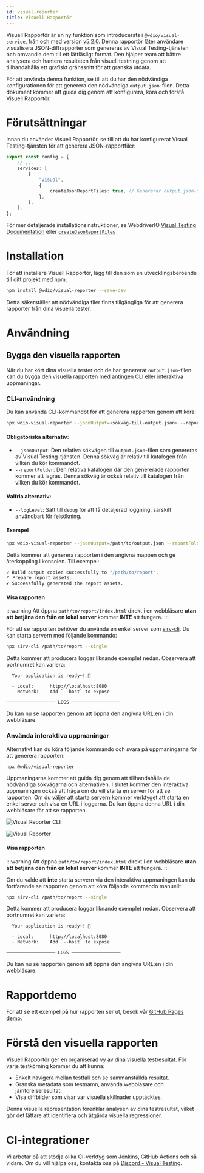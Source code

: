 ```yaml
---
id: visual-reporter
title: Visuell Rapportör
---
```


Visuell Rapportör är en ny funktion som introducerats i `@wdio/visual-service`, från och med version [v5.2.0](https://github.com/webdriverio/visual-testing/releases/tag/%40wdio%2Fvisual-service%405.2.0). Denna rapportör låter användare visualisera JSON-diffrapporter som genereras av Visual Testing-tjänsten och omvandla dem till ett lättläsligt format. Den hjälper team att bättre analysera och hantera resultaten från visuell testning genom att tillhandahålla ett grafiskt gränssnitt för att granska utdata.

För att använda denna funktion, se till att du har den nödvändiga konfigurationen för att generera den nödvändiga `output.json`-filen. Detta dokument kommer att guida dig genom att konfigurera, köra och förstå Visuell Rapportör.

# Förutsättningar

Innan du använder Visuell Rapportör, se till att du har konfigurerat Visual Testing-tjänsten för att generera JSON-rapportfiler:

```ts
export const config = {
    // ...
    services: [
        [
            "visual",
            {
                createJsonReportFiles: true, // Genererar output.json-filen
            },
        ],
    ],
};
```

För mer detaljerade installationsinstruktioner, se WebdriverIO [Visual Testing Documentation](./) eller [`createJsonReportFiles`](./service-options.md#createjsonreportfiles-new)

# Installation

För att installera Visuell Rapportör, lägg till den som en utvecklingsberoende till ditt projekt med npm:

```bash
npm install @wdio/visual-reporter --save-dev
```

Detta säkerställer att nödvändiga filer finns tillgängliga för att generera rapporter från dina visuella tester.

# Användning

## Bygga den visuella rapporten

När du har kört dina visuella tester och de har genererat `output.json`-filen kan du bygga den visuella rapporten med antingen CLI eller interaktiva uppmaningar.

### CLI-användning

Du kan använda CLI-kommandot för att generera rapporten genom att köra:

```bash
npx wdio-visual-reporter --jsonOutput=<sökväg-till-output.json> --reportFolder=<sökväg-för-att-lagra-rapport> --logLevel=debug
```

#### Obligatoriska alternativ:

-   `--jsonOutput`: Den relativa sökvägen till `output.json`-filen som genereras av Visual Testing-tjänsten. Denna sökväg är relativ till katalogen från vilken du kör kommandot.
-   `--reportFolder`: Den relativa katalogen där den genererade rapporten kommer att lagras. Denna sökväg är också relativ till katalogen från vilken du kör kommandot.

#### Valfria alternativ:

-   `--logLevel`: Sätt till `debug` för att få detaljerad loggning, särskilt användbart för felsökning.

#### Exempel

```bash
npx wdio-visual-reporter --jsonOutput=/path/to/output.json --reportFolder=/path/to/report --logLevel=debug
```

Detta kommer att generera rapporten i den angivna mappen och ge återkoppling i konsolen. Till exempel:

```bash
✔ Build output copied successfully to "/path/to/report".
⠋ Prepare report assets...
✔ Successfully generated the report assets.
```

#### Visa rapporten

:::warning
Att öppna `path/to/report/index.html` direkt i en webbläsare **utan att betjäna den från en lokal server** kommer **INTE** att fungera.
:::

För att se rapporten behöver du använda en enkel server som [sirv-cli](https://www.npmjs.com/package/sirv-cli). Du kan starta servern med följande kommando:

```bash
npx sirv-cli /path/to/report --single
```

Detta kommer att producera loggar liknande exemplet nedan. Observera att portnumret kan variera:

```logs
  Your application is ready~! 🚀

  - Local:      http://localhost:8080
  - Network:    Add `--host` to expose

────────────────── LOGS ──────────────────
```

Du kan nu se rapporten genom att öppna den angivna URL:en i din webbläsare.

### Använda interaktiva uppmaningar

Alternativt kan du köra följande kommando och svara på uppmaningarna för att generera rapporten:

```bash
npx @wdio/visual-reporter
```

Uppmaningarna kommer att guida dig genom att tillhandahålla de nödvändiga sökvägarna och alternativen. I slutet kommer den interaktiva uppmaningen också att fråga om du vill starta en server för att se rapporten. Om du väljer att starta servern kommer verktyget att starta en enkel server och visa en URL i loggarna. Du kan öppna denna URL i din webbläsare för att se rapporten.

![Visual Reporter CLI](/img/visual/cli-screen-recording.gif)

![Visual Reporter](/img/visual/visual-reporter.gif)

#### Visa rapporten

:::warning
Att öppna `path/to/report/index.html` direkt i en webbläsare **utan att betjäna den från en lokal server** kommer **INTE** att fungera.
:::

Om du valde att **inte** starta servern via den interaktiva uppmaningen kan du fortfarande se rapporten genom att köra följande kommando manuellt:

```bash
npx sirv-cli /path/to/report --single
```

Detta kommer att producera loggar liknande exemplet nedan. Observera att portnumret kan variera:

```logs
  Your application is ready~! 🚀

  - Local:      http://localhost:8080
  - Network:    Add `--host` to expose

────────────────── LOGS ──────────────────
```

Du kan nu se rapporten genom att öppna den angivna URL:en i din webbläsare.

# Rapportdemo

För att se ett exempel på hur rapporten ser ut, besök vår [GitHub Pages demo](https://webdriverio.github.io/visual-testing/).

# Förstå den visuella rapporten

Visuell Rapportör ger en organiserad vy av dina visuella testresultat. För varje testkörning kommer du att kunna:

-   Enkelt navigera mellan testfall och se sammanställda resultat.
-   Granska metadata som testnamn, använda webbläsare och jämförelseresultat.
-   Visa diffbilder som visar var visuella skillnader upptäcktes.

Denna visuella representation förenklar analysen av dina testresultat, vilket gör det lättare att identifiera och åtgärda visuella regressioner.

# CI-integrationer

Vi arbetar på att stödja olika CI-verktyg som Jenkins, GitHub Actions och så vidare. Om du vill hjälpa oss, kontakta oss på [Discord - Visual Testing](https://discord.com/channels/1097401827202445382/1186908940286574642).